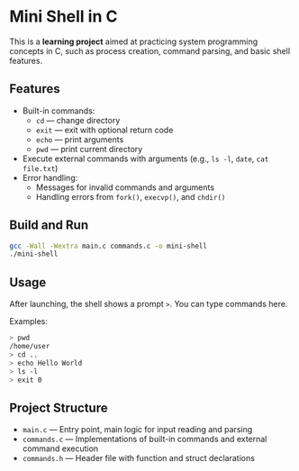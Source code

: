 # Mini Shell in C

This is a **learning project** aimed at practicing system programming concepts in C, such as process creation, command parsing, and basic shell features.


## Features

- Built-in commands:  
  - `cd` — change directory  
  - `exit` — exit with optional return code  
  - `echo` — print arguments  
  - `pwd` — print current directory  
- Execute external commands with arguments (e.g., `ls -l`, `date`, `cat file.txt`)  
- Error handling:  
  - Messages for invalid commands and arguments  
  - Handling errors from `fork()`, `execvp()`, and `chdir()`


## Build and Run

```bash
gcc -Wall -Wextra main.c commands.c -o mini-shell
./mini-shell
```

## Usage

After launching, the shell shows a prompt `>`. You can type commands here.

Examples:

```bash
> pwd
/home/user
> cd ..
> echo Hello World
> ls -l
> exit 0
```

## Project Structure

* `main.c` — Entry point, main logic for input reading and parsing
* `commands.c` — Implementations of built-in commands and external command execution
* `commands.h` — Header file with function and struct declarations
